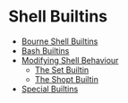# Shell Builtins

- [Bourne Shell Builtins](https://www.gnu.org/software/bash/manual/html_node/Bourne-Shell-Builtins.html#Bourne-Shell-Builtins)
- [Bash Builtins](https://www.gnu.org/software/bash/manual/html_node/Bash-Builtins.html)
- [Modifying Shell Behaviour](https://www.gnu.org/software/bash/manual/html_node/Modifying-Shell-Behavior.html#Modifying-Shell-Behavior)
	- [The Set Builtin]()
	- [The Shopt Builtin]()
- [Special Builtins](https://www.gnu.org/software/bash/manual/html_node/Special-Builtins.html#Special-Builtins)

